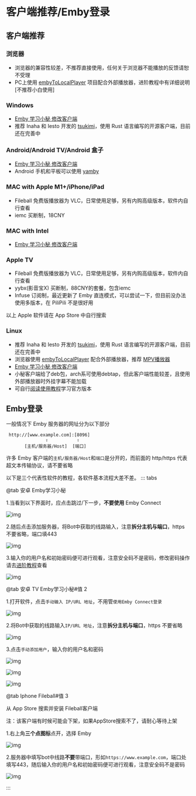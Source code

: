 # 客户端推荐/Emby登录
## 客户端推荐
### 浏览器
- 浏览器的兼容性较差，不推荐直接使用，任何关于浏览器不能播放的反馈请恕不受理
- PC上使用 [embyToLocalPlayer](https://github.com/kjtsune/embyToLocalPlayer/) 项目配合外部播放器，进阶教程中有详细说明[不推荐小白使用]
### Windows

- [Emby 学习小秘 修改客户端](https://www.123pan.com/s/pK8DVv-K3pk.html)
- 推荐 Inaha 和 Iesto 开发的 [tsukimi](https://github.com/tsukinaha/tsukimi)，使用 Rust 语言编写的开源客户端，目前还在完善中

### Android/Android TV/Android 盒子

- [Emby 学习小秘 修改客户端](https://www.123pan.com/s/pK8DVv-u3pk.html)
- Android 手机和平板可以使用 [yamby](https://www.123pan.com/s/pK8DVv-U3pk.html)

### MAC with Apple M1+/iPhone/iPad

- Fileball 免费版播放器为 VLC，日常使用足够，另有内购高级版本，软件内自行查看
- iemc 买断制，18CNY

### MAC with Intel

- [Emby 学习小秘 修改客户端](https://www.123pan.com/s/pK8DVv-S3pk.html)

### Apple TV

- Fileball 免费版播放器为 VLC，日常使用足够，另有内购高级版本，软件内自行查看
- yybx(影音宝X) 买断制，88CNY的套餐，包含iemc
- Infuse 订阅制，最近更新了 Emby 直连模式，可以尝试一下，但目前没办法使用多版本，在 PiliPili 不是很好用

以上 Apple 软件请在 App Store 中自行搜索

### Linux

- 推荐 Inaha 和 Iesto 开发的 [tsukimi](https://github.com/tsukinaha/tsukimi)，使用 Rust 语言编写的开源客户端，目前还在完善中
- 浏览器使用 [embyToLocalPlayer](https://github.com/kjtsune/embyToLocalPlayer/) 配合外部播放器，推荐 [MPV播放器](https://mpv.io/)
- [Emby 学习小秘 修改客户端](https://www.123pan.com/s/pK8DVv-b3pk.html)
- 小秘客户端给了deb包，arch系可使用debtap，但此客户端性能较差，且使用外部播放器时外挂字幕不能加载
- 可自行[阅读使用教程](https://gist.github.com/wanlce/3a954de60aaec5368082ce867a575562)学习官方版本

## Emby登录

一般情况下 Emby 服务器的网址分为以下部分

```text
 http://[www.example.com]:[8096]
               ⇧           ⇧
       [主机/服务器/Host]  [端口]
```

许多 Emby 客户端的`主机/服务器/Host`和`端口`是分开的，而前面的 http/https 代表超文本传输协议，请不要省略

以下是三个代表性软件的教程，各软件基本流程大差不差。
::: tabs

@tab 安卓 Emby学习小秘

1.当看到以下界面时，应点击跳过/下一步，**不要使用** Emby Connect

![img](/images/1708277692.webp)

2.随后点击添加服务器，将Bot中获取的线路输入，注意**拆分主机与端口**，https 不要省略，端口填443

![img](/images/1708277699.webp)

3.输入你的用户名和初始密码便可进行观看，注意安全码不是密码，修改密码操作请去[进阶教程](https://wiki.touhou.ing/advanced/002.html)查看

![img](/images/1707993624.webp)

@tab 安卓 TV Emby学习小秘#值 2

1.打开软件，点击`手动输入 IP/URL 地址`，不用管`使用Emby Connect登录`

![img](/images/1708153278.webp)

2.将Bot中获取的线路输入`IP/URL 地址`，注意**拆分主机与端口**，https 不要省略

![img](/images/1708153491.webp)

3.点击`手动添加用户`，输入你的用户名和密码

![img](/images/1708153612.webp)

![img](/images/1708153672.webp)

![img](/images/1708153678.webp)

@tab Iphone  Fileball#值 3

从 App Store 搜索并安装 Fileball客户端

注：该客户端有时候可能会下架，如果AppStore搜索不了，请耐心等待上架

1.右上角**三个点图标**点开，选择 Emby

![img](/images/1708316683.webp)

2.服务器中填写bot中线路**不要**带端口，形如`https://www.example.com`，端口处填写443，随后输入你的用户名和初始密码便可进行观看，注意安全码不是密码

![img](/images/1708316701.webp)

:::
